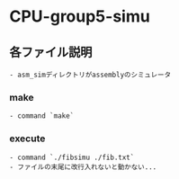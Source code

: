 # CPU-group5-simu

## 各ファイル説明
    - asm_simディレクトリがassemblyのシミュレータ

### make
    - command `make`
### execute
    - command `./fibsimu ./fib.txt`
    - ファイルの末尾に改行入れないと動かない...
